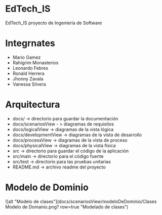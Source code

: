 # EdTech_IS
EdTech_IS proyecto de Ingeniería de Software

# Integrnates

* Mario Gamez
* Rahigrim Monasterios
* Leonardo Febres
* Ronald Herrera
* Jhonny Zavala
* Vanessa Silvera

# Arquitectura 

* docs/ -> directorio para guardar la documentación
* docs/scenariosView - > diagramas de requisitos
*  docs/logicalView -> diagramas de la vista lógica
* docs/developmentView -> diagramas de la vista de desarrollo
* docs/processView -> diagramas de la vista de proceso
* docs/physicalView -> diagramas de la vista física
* src -> directorio para guardar el código de la aplicación
* src/main -> directorio para el código fuente
* src/test -> directorio para las pruebas unitarias
* README.md -> archivo readme del proyecto


# Modelo de Dominio
![alt "Modelo de clases"](docs/scenariosView/modeloDeDominio/Clases Modelo de Domanio.png? row=true "Modelado de clases")
